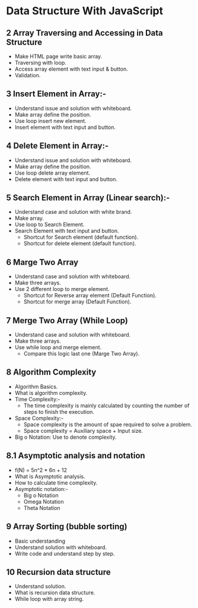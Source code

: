 # Data Structure With JavaScript

## 2 Array Traversing and Accessing in Data Structure

- Make HTML page write basic array.
- Traversing with loop.
- Access array element with text input & button.
- Validation.

## 3 Insert Element in Array:-

- Understand issue and solution with whiteboard.
- Make array define the position.
- Use loop insert new element.
- Insert element with text input and button.

## 4 Delete Element in Array:-

- Understand issue and solution with whiteboard.
- Make array define the position.
- Use loop delete array element.
- Delete element with text input and button.

## 5 Search Element in Array (Linear search):-

- Understand case and solution with white brand.
- Make array.
- Use loop to Search Element.
- Search Element with text input and button.
  - Shortcut for Search element (default function).
  - Shortcut for delete element (default function).

## 6 Marge Two Array

- Understand case and solution with whiteboard.
- Make three arrays.
- Use 2 different loop to merge element.
  - Shortcut for Reverse array element (Default Function).
  - Shortcut for merge array (Default Function).

## 7 Merge Two Array (While Loop)

- Understand case and solution with whiteboard.
- Make three arrays.
- Use while loop and merge element.
  - Compare this logic last one (Marge Two Array).

## 8 Algorithm Complexity

- Algorithm Basics.
- What is algorithm complexity.
- Time Complexity:-
  - The time complexity is mainly calculated by counting the number of steps to finish the execution.
- Space Complexity:-
  - Space complexity is the amount of spae required to solve a problem.
  - Space complexity = Auxiliary space + Input size.
- Big o Notation: Use to denote complexity.

## 8.1 Asymptotic analysis and notation

- f(N) = 5n^2 \* 6n + 12
- What is Asymptotic analysis.
- How to calculate time complexity.
- Asymptotic notation:-
  - Big o Notation
  - Omega Notation
  - Theta Notation

## 9 Array Sorting (bubble sorting)

- Basic understanding
- Understand solution with whiteboard.
- Write code and understand step by step.

## 10 Recursion data structure

- Understand solution.
- What is recursion data structure.
- While loop with array string.
